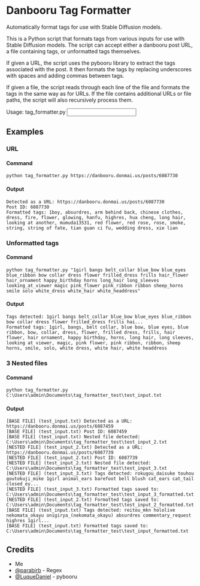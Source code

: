 # Danbooru Tag Formatter
Automatically format tags for use with Stable Diffusion models.

This is a Python script that formats tags from various inputs for use with Stable Diffusion models. The script can accept either a danbooru post URL, a file containing tags, or unformatted tags themselves.

If given a URL, the script uses the pybooru library to extract the tags associated with the post. It then formats the tags by replacing underscores with spaces and adding commas between tags.

If given a file, the script reads through each line of the file and formats the tags in the same way as for URLs. If the file contains additional URLs or file paths, the script will also recursively process them.

Usage: tag_formatter.py <input>

## Examples

### URL
#### Command
```
python tag_formatter.py https://danbooru.donmai.us/posts/6087730
```
#### Output
```
Detected as a URL: https://danbooru.donmai.us/posts/6087730
Post ID: 6087730
Formatted tags: 1boy, absurdres, arm behind back, chinese clothes, dress, fire, flower, glowing, hanfu, highres, hua cheng, long hair, looking at another, mumuda13531, red flower, red rose, rose, smoke, string, string of fate, tian guan ci fu, wedding dress, xie lian
```

### Unformatted tags
#### Command
```
python tag_formatter.py "1girl bangs belt_collar blue_bow blue_eyes blue_ribbon bow collar dress flower frilled_dress frills hair_flower hair_ornament happy_birthday horns long_hair long_sleeves looking_at_viewer magic pink_flower pink_ribbon ribbon sheep_horns smile solo white_dress white_hair white_headdress"
```
#### Output
```
Tags detected: 1girl bangs belt_collar blue_bow blue_eyes blue_ribbon bow collar dress flower frilled_dress frills hai...
Formatted tags: 1girl, bangs, belt collar, blue bow, blue eyes, blue ribbon, bow, collar, dress, flower, frilled dress, frills, hair flower, hair ornament, happy birthday, horns, long hair, long sleeves, looking at viewer, magic, pink flower, pink ribbon, ribbon, sheep horns, smile, solo, white dress, white hair, white headdress
```

### 3 Nested files
#### Command
```
python tag_formatter.py C:\Users\admin\Documents\tag_formatter_test\test_input.txt
```
#### Output
```
[BASE FILE] (test_input.txt) Detected as a URL: https://danbooru.donmai.us/posts/6087459
[BASE FILE] (test_input.txt) Post ID: 6087459
[BASE FILE] (test_input.txt) Nested file detected: C:\Users\admin\Documents\tag_formatter_test\test_input_2.txt
[NESTED FILE] (test_input_2.txt) Detected as a URL: https://danbooru.donmai.us/posts/6087739
[NESTED FILE] (test_input_2.txt) Post ID: 6087739
[NESTED FILE] (test_input_2.txt) Nested file detected: C:\Users\admin\Documents\tag_formatter_test\test_input_3.txt
[NESTED FILE] (test_input_3.txt) Tags detected: rokugou_daisuke touhou goutokuji_mike 1girl animal_ears barefoot bell blush cat_ears cat_tail closed_ey...
[NESTED FILE] (test_input_3.txt) Formatted tags saved to: C:\Users\admin\Documents\tag_formatter_test\test_input_3_formatted.txt
[NESTED FILE] (test_input_2.txt) Formatted tags saved to: C:\Users\admin\Documents\tag_formatter_test\test_input_2_formatted.txt
[BASE FILE] (test_input.txt) Tags detected: reitou_mkn hololive nekomata_okayu onigirya_(nekomata_okayu) absurdres commentary_request highres 1girl...
[BASE FILE] (test_input.txt) Formatted tags saved to: C:\Users\admin\Documents\tag_formatter_test\test_input_formatted.txt
```

## Credits
- Me
- [@parabirb](https://github.com/parabirb) - Regex
- [@LuqueDaniel](https://github.com/LuqueDaniel) - pybooru
